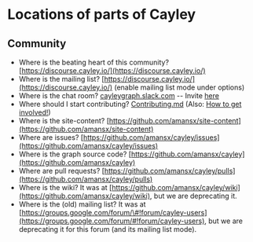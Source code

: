 # Locations of parts of Cayley

## Community

* Where is the beating heart of this community?  [https://discourse.cayley.io/](https://discourse.cayley.io/)
* Where is the mailing list?  [https://discourse.cayley.io/](https://discourse.cayley.io/) \(enable mailing list mode under options\)
* Where is the chat room? [cayleygraph.slack.com](https://cayleygraph.slack.com) -- Invite [here](https://cayley-slackin.herokuapp.com/)
* Where should I start contributing? [Contributing.md](contributing.md) \(Also: [How to get involved!](https://discourse.cayley.io/t/how-to-get-involved/44)\)
* Where is the site-content? [https://github.com/amansx/site-content](https://github.com/amansx/site-content)
* Where are issues? [https://github.com/amansx/cayley/issues](https://github.com/amansx/cayley/issues)
* Where is the graph source code? [https://github.com/amansx/cayley](https://github.com/amansx/cayley)
* Where are pull requests? [https://github.com/amansx/cayley/pulls](https://github.com/amansx/cayley/pulls)
* Where is the wiki?  It was at [https://github.com/amansx/cayley/wiki](https://github.com/amansx/cayley/wiki), but we are deprecating it.
* Where is the \(old\) mailing list?  It was at [https://groups.google.com/forum/\#!forum/cayley-users](https://groups.google.com/forum/#!forum/cayley-users), but we are deprecating it for this forum \(and its mailing list mode\).

